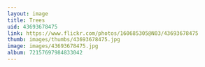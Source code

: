 ```yaml
---
layout: image
title: Trees
uid: 43693678475
link: https://www.flickr.com/photos/160685305@N03/43693678475
thumb: images/thumbs/43693678475.jpg
image: images/43693678475.jpg
album: 72157697984833042
---
```


